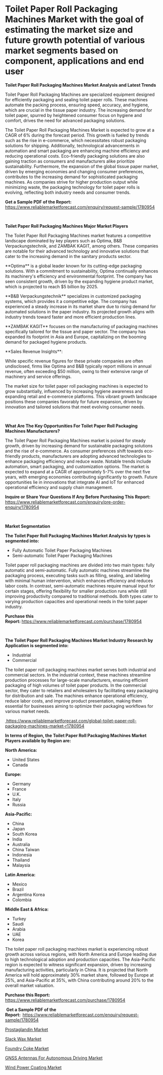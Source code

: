 <p><h1>Toilet Paper Roll Packaging Machines Market with the goal of estimating the market size and future growth potential of various market segments based on component, applications and end user</h1></p><p><strong>Toilet Paper Roll Packaging Machines Market Analysis and Latest Trends</strong></p>
<p><p>Toilet Paper Roll Packaging Machines are specialized equipment designed for efficiently packaging and sealing toilet paper rolls. These machines automate the packing process, ensuring speed, accuracy, and hygiene, which are crucial in the tissue paper industry. The increasing demand for toilet paper, spurred by heightened consumer focus on hygiene and comfort, drives the need for advanced packaging solutions.</p><p>The Toilet Paper Roll Packaging Machines Market is expected to grow at a CAGR of 6% during the forecast period. This growth is fueled by trends such as the rise in e-commerce, which necessitates robust packaging solutions for shipping. Additionally, technological advancements in automation and smart packaging are enhancing machine efficiency and reducing operational costs. Eco-friendly packaging solutions are also gaining traction as consumers and manufacturers alike prioritize sustainability. Furthermore, the expansion of the global tissue paper market, driven by emerging economies and changing consumer preferences, contributes to the increasing demand for sophisticated packaging machines. As companies strive for higher production output while minimizing waste, the packaging technology for toilet paper rolls is evolving, reflecting both industry needs and consumer trends.</p></p>
<p><strong>Get a Sample PDF of the Report:&nbsp;</strong> <a href="https://www.reliablemarketforecast.com/enquiry/request-sample/1780954?utm_campaign=1899&utm_medium=2&utm_source=Github&utm_content=ia&utm_term=20122024&utm_id=toilet-paper-roll-packaging-machines">https://www.reliablemarketforecast.com/enquiry/request-sample/1780954</a></p>
<p>&nbsp;</p>
<p><strong>Toilet Paper Roll Packaging Machines Major Market Players</strong></p>
<p><p>The Toilet Paper Roll Packaging Machines market features a competitive landscape dominated by key players such as Optima, B&B Verpackungstechnik, and ZAMBAK KAGIT, among others. These companies are notable for their advanced technology and innovative solutions that cater to the increasing demand in the sanitary products sector.</p><p>**Optima** is a global leader known for its cutting-edge packaging solutions. With a commitment to sustainability, Optima continually enhances its machinery's efficiency and environmental footprint. The company has seen consistent growth, driven by the expanding hygiene product market, which is projected to reach $5 billion by 2025.</p><p>**B&B Verpackungstechnik** specializes in customized packaging systems, which provides it a competitive edge. The company has experienced a steady increase in its market share due to rising demand for automated solutions in the paper industry. Its projected growth aligns with industry trends toward faster and more efficient production lines.</p><p>**ZAMBAK KAGIT** focuses on the manufacturing of packaging machines specifically tailored for the tissue and paper sector. The company has expanded its footprint in Asia and Europe, capitalizing on the booming demand for packaged hygiene products.</p><p>**Sales Revenue Insights**: </p><p>While specific revenue figures for these private companies are often undisclosed, firms like Optima and B&B typically report millions in annual revenue, often exceeding $50 million, owing to their extensive range of machinery and service offerings.</p><p>The market size for toilet paper roll packaging machines is expected to grow substantially, influenced by increasing hygiene awareness and expanding retail and e-commerce platforms. This vibrant growth landscape positions these companies favorably for future expansion, driven by innovation and tailored solutions that meet evolving consumer needs.</p></p>
<p>&nbsp;</p>
<p><strong>What Are The Key Opportunities For Toilet Paper Roll Packaging Machines Manufacturers?</strong></p>
<p><p>The Toilet Paper Roll Packaging Machines market is poised for steady growth, driven by increasing demand for sustainable packaging solutions and the rise of e-commerce. As consumer preferences shift towards eco-friendly products, manufacturers are adopting advanced technologies to enhance packaging efficiency and reduce waste. Notable trends include automation, smart packaging, and customization options. The market is expected to expand at a CAGR of approximately 5-7% over the next five years, with emerging economies contributing significantly to growth. Future opportunities lie in innovations that integrate AI and IoT for enhanced operational efficiency and supply chain management.</p></p>
<p><strong>Inquire or Share Your Questions If Any Before Purchasing This Report:</strong> <a href="https://www.reliablemarketforecast.com/enquiry/pre-order-enquiry/1780954?utm_campaign=1899&utm_medium=2&utm_source=Github&utm_content=ia&utm_term=20122024&utm_id=toilet-paper-roll-packaging-machines">https://www.reliablemarketforecast.com/enquiry/pre-order-enquiry/1780954</a></p>
<p>&nbsp;</p>
<p><strong>Market Segmentation</strong></p>
<p><strong>The Toilet Paper Roll Packaging Machines Market Analysis by types is segmented into:</strong></p>
<p><ul><li>Fully Automatic Toilet Paper Packaging Machines</li><li>Semi-automatic Toilet Paper Packaging Machines</li></ul></p>
<p><p>Toilet paper roll packaging machines are divided into two main types: fully automatic and semi-automatic. Fully automatic machines streamline the packaging process, executing tasks such as filling, sealing, and labeling with minimal human intervention, which enhances efficiency and reduces labor costs. In contrast, semi-automatic machines require manual input for certain stages, offering flexibility for smaller production runs while still improving productivity compared to traditional methods. Both types cater to varying production capacities and operational needs in the toilet paper industry.</p></p>
<p><strong>Purchase this Report:&nbsp;</strong><a href="https://www.reliablemarketforecast.com/purchase/1780954?utm_campaign=1899&utm_medium=2&utm_source=Github&utm_content=ia&utm_term=20122024&utm_id=toilet-paper-roll-packaging-machines">https://www.reliablemarketforecast.com/purchase/1780954</a></p>
<p>&nbsp;</p>
<p><strong>The Toilet Paper Roll Packaging Machines Market Industry Research by Application is segmented into:</strong></p>
<p><ul><li>Industrial</li><li>Commercial</li></ul></p>
<p><p>The toilet paper roll packaging machines market serves both industrial and commercial sectors. In the industrial context, these machines streamline production processes for large-scale manufacturers, ensuring efficient packaging of high volumes of toilet paper products. In the commercial sector, they cater to retailers and wholesalers by facilitating easy packaging for distribution and sale. The machines enhance operational efficiency, reduce labor costs, and improve product presentation, making them essential for businesses aiming to optimize their packaging workflows for various market needs.</p></p>
<p><a href="https://www.reliablemarketforecast.com/global-toilet-paper-roll-packaging-machines-market-r1780954?utm_campaign=1899&utm_medium=2&utm_source=Github&utm_content=ia&utm_term=20122024&utm_id=toilet-paper-roll-packaging-machines">&nbsp;https://www.reliablemarketforecast.com/global-toilet-paper-roll-packaging-machines-market-r1780954</a></p>
<p><strong>In terms of Region, the Toilet Paper Roll Packaging Machines Market Players available by Region are:</strong></p>
<p>
    <p> <strong> North America: </strong>
        <ul>
            <li>United States</li>
            <li>Canada</li>
        </ul>
        </p> 
    <p> <strong> Europe: </strong>
        <ul>
            <li>Germany</li>
            <li>France</li>
            <li>U.K.</li>
            <li>Italy</li>
            <li>Russia</li>
        </ul>
        </p> 
    <p> <strong> Asia-Pacific: </strong>
        <ul>
            <li>China</li>
            <li>Japan</li>
            <li>South Korea</li>
            <li>India</li>
            <li>Australia</li>
            <li>China Taiwan</li>
            <li>Indonesia</li>
            <li>Thailand</li>
            <li>Malaysia</li>
        </ul>
        </p> 
    <p> <strong> Latin America: </strong>
        <ul>
            <li>Mexico</li>
            <li>Brazil</li>
            <li>Argentina Korea</li>
            <li>Colombia</li>
        </ul>
        </p> 
    <p> <strong> Middle East & Africa: </strong>
        <ul>
            <li>Turkey</li>
            <li>Saudi</li>
            <li>Arabia</li>
            <li>UAE</li>
            <li>Korea</li>
        </ul>
    </p>
    </p>
<p><p>The toilet paper roll packaging machines market is experiencing robust growth across various regions, with North America and Europe leading due to high technological adoption and production capacities. The Asia-Pacific region is expected to witness significant expansion, driven by increasing manufacturing activities, particularly in China. It is projected that North America will hold approximately 30% market share, followed by Europe at 25%, and Asia-Pacific at 35%, with China contributing around 20% to the overall market valuation.</p></p>
<p><strong>Purchase this Report: </strong><a href="https://www.reliablemarketforecast.com/purchase/1780954?utm_campaign=1899&utm_medium=2&utm_source=Github&utm_content=ia&utm_term=20122024&utm_id=toilet-paper-roll-packaging-machines">https://www.reliablemarketforecast.com/purchase/1780954</a></p>
<p>&nbsp;<strong>Get a Sample PDF of the Report:&nbsp;&nbsp;</strong><a href="https://www.reliablemarketforecast.com/enquiry/request-sample/1780954?utm_campaign=1899&utm_medium=2&utm_source=Github&utm_content=ia&utm_term=20122024&utm_id=toilet-paper-roll-packaging-machines">https://www.reliablemarketforecast.com/enquiry/request-sample/1780954</a></p>
<p><strong></strong></p>
<p><p><a href="https://www.linkedin.com/pulse/comprehensive-analysis-prostaglandin-market-20242031-growth-hifpf?utm_campaign=1899&utm_medium=2&utm_source=Github&utm_content=ia&utm_term=20122024&utm_id=toilet-paper-roll-packaging-machines">Prostaglandin Market</a></p><p><a href="https://www.linkedin.com/pulse/rising-trends-slack-wax-market-projected-growth-97-cagr-from-vvgrf?utm_campaign=1899&utm_medium=2&utm_source=Github&utm_content=ia&utm_term=20122024&utm_id=toilet-paper-roll-packaging-machines">Slack Wax Market</a></p><p><a href="https://www.linkedin.com/pulse/foundry-coke-market-insights-report-company-specific-analysis-e23if?utm_campaign=1899&utm_medium=2&utm_source=Github&utm_content=ia&utm_term=20122024&utm_id=toilet-paper-roll-packaging-machines">Foundry Coke Market</a></p><p><a href="https://github.com/YashRP12/Market-Research-Report-List-6/blob/main/gnss-antennas-for-autonomous-driving-market.md?utm_campaign=1899&utm_medium=2&utm_source=Github&utm_content=ia&utm_term=20122024&utm_id=toilet-paper-roll-packaging-machines">GNSS Antennas For Autonomous Driving Market</a></p><p><a href="https://www.linkedin.com/pulse/wind-power-coating-industry-sector-new-technologies-market-ari4f?utm_campaign=1899&utm_medium=2&utm_source=Github&utm_content=ia&utm_term=20122024&utm_id=toilet-paper-roll-packaging-machines">Wind Power Coating Market</a></p></p>